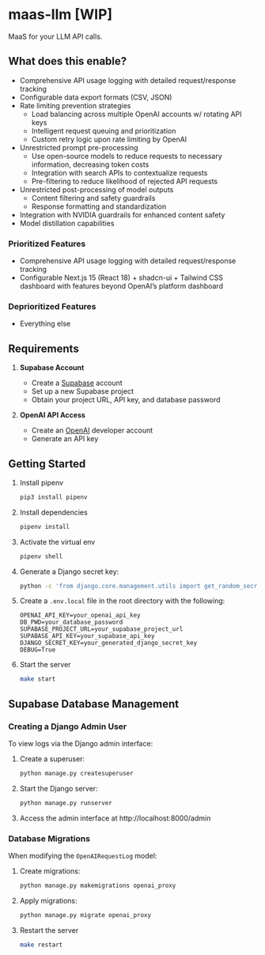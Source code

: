 # maas-llm [WIP]

MaaS for your LLM API calls.

## What does this enable?

  - Comprehensive API usage logging with detailed request/response tracking
  - Configurable data export formats (CSV, JSON)
  - Rate limiting prevention strategies
    - Load balancing across multiple OpenAI accounts w/ rotating API keys
    - Intelligent request queuing and prioritization
    - Custom retry logic upon rate limiting by OpenAI
- Unrestricted prompt pre-processing
  - Use open-source models to reduce requests to necessary information, decreasing token costs
  - Integration with search APIs to contextualize requests
  - Pre-filtering to reduce likelihood of rejected API requests
- Unrestricted post-processing of model outputs
  - Content filtering and safety guardrails
  - Response formatting and standardization
- Integration with NVIDIA guardrails for enhanced content safety
- Model distillation capabilities

### Prioritized Features

- Comprehensive API usage logging with detailed request/response tracking
- Configurable Next.js 15 (React 18) + shadcn-ui + Tailwind CSS dashboard with features beyond OpenAI’s platform dashboard

### Deprioritized Features

- Everything else

## Requirements

1. **Supabase Account**
   - Create a [Supabase](https://supabase.com) account
   - Set up a new Supabase project
   - Obtain your project URL, API key, and database password

2. **OpenAI API Access**
   - Create an [OpenAI](https://openai.com/api/) developer account
   - Generate an API key

## Getting Started

1. Install pipenv
   ```bash
   pip3 install pipenv
   ```

2. Install dependencies
   ```bash
   pipenv install
   ```

3. Activate the virtual env
   ```bash
   pipenv shell
   ```

4. Generate a Django secret key:
   ```bash
   python -c 'from django.core.management.utils import get_random_secret_key; print(get_random_secret_key())'   
   ```

5. Create a `.env.local` file in the root directory with the following:
   ```
   OPENAI_API_KEY=your_openai_api_key
   DB_PWD=your_database_password
   SUPABASE_PROJECT_URL=your_supabase_project_url
   SUPABASE_API_KEY=your_supabase_api_key
   DJANGO_SECRET_KEY=your_generated_django_secret_key
   DEBUG=True
   ```
6. Start the server
   ```bash
   make start
   ```

## Supabase Database Management

### Creating a Django Admin User

To view logs via the Django admin interface:

1. Create a superuser:
   ```bash
   python manage.py createsuperuser
   ```

2. Start the Django server:
   ```bash
   python manage.py runserver
   ```

3. Access the admin interface at http://localhost:8000/admin

### Database Migrations

When modifying the `OpenAIRequestLog` model:

1. Create migrations:
   ```bash
   python manage.py makemigrations openai_proxy
   ```

2. Apply migrations:
   ```bash
   python manage.py migrate openai_proxy
   ```

4. Restart the server
   ```bash
   make restart
   ```
